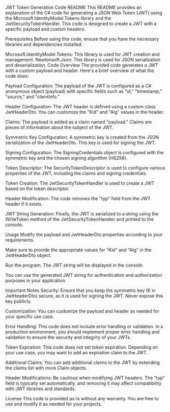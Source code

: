 JWT Token Generation Code README
This README provides an explanation of the C# code for generating a JSON Web Token (JWT) using the Microsoft.IdentityModel.Tokens library and the JwtSecurityTokenHandler. This code is designed to create a JWT with a specific payload and custom headers.

Prerequisites
Before using this code, ensure that you have the necessary libraries and dependencies installed:

Microsoft.IdentityModel.Tokens: This library is used for JWT creation and management.
Newtonsoft.Json: This library is used for JSON serialization and deserialization.
Code Overview
The provided code generates a JWT with a custom payload and header. Here's a brief overview of what the code does:

Payload Configuration: The payload of the JWT is configured as a C# anonymous object (payload) with specific fields such as "id," "timestamp," "source," and "clientInfo."

Header Configuration: The JWT header is defined using a custom class JwtHeaderDto. You can customize the "Kid" and "Alg" values in the header.

Claims: The payload is added as a claim named "payload." Claims are pieces of information about the subject of the JWT.

Symmetric Key Configuration: A symmetric key is created from the JSON serialization of the JwtHeaderDto. This key is used for signing the JWT.

Signing Configuration: The SigningCredentials object is configured with the symmetric key and the chosen signing algorithm (HS256).

Token Descriptor: The SecurityTokenDescriptor is used to configure various properties of the JWT, including the claims and signing credentials.

Token Creation: The JwtSecurityTokenHandler is used to create a JWT based on the token descriptor.

Header Modification: The code removes the "typ" field from the JWT header if it exists.

JWT String Generation: Finally, the JWT is serialized to a string using the WriteToken method of the JwtSecurityTokenHandler and printed to the console.

Usage
Modify the payload and JwtHeaderDto properties according to your requirements.

Make sure to provide the appropriate values for "Kid" and "Alg" in the JwtHeaderDto object.

Run the program. The JWT string will be displayed in the console.

You can use the generated JWT string for authentication and authorization purposes in your application.

Important Notes
Security: Ensure that you keep the symmetric key (K in JwtHeaderDto) secure, as it is used for signing the JWT. Never expose this key publicly.

Customization: You can customize the payload and header as needed for your specific use case.

Error Handling: This code does not include error handling or validation. In a production environment, you should implement proper error handling and validation to ensure the security and integrity of your JWTs.

Token Expiration: This code does not set token expiration. Depending on your use case, you may want to add an expiration claim to the JWT.

Additional Claims: You can add additional claims to the JWT by extending the claims list with more Claim objects.

Header Modifications: Be cautious when modifying JWT headers. The "typ" field is typically set automatically, and removing it may affect compatibility with JWT libraries and standards.

License
This code is provided as-is without any warranty. You are free to use and modify it as needed for your projects.
